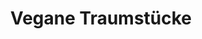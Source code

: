 ---
layout: recipe
title: "Vegane Traumstücke"
vegan: true

tags:
- Vegan
- Kekse

categories: Kekse

ingredients:
- 400g helles Mehl
- 100g gemahlene Mandeln
- 250g kalte Margarine
- 125g Soja-Joghurt
- 15g Vanillezucker
- 150g Zucker
- 1 Prise Salz
- Puderzucker zum wälzen

directions:
- Alle Zutaten (bis auf den Puderzucker) zu einem Teig verkneten und in Frischhaltefolie gewickelt für ca. 1 Stunde kalt stellen
- Den Teig aus dem Kühlschrank holen, auf der bemehlten Arbeitsfläche zu fingerbreiten "Würstchen" rollen, in jeweils 1-2cm breite Stücke schneiden und auf das Backblech legen -> die Traumstücke gehen nicht sehr auf
- Die Traumstücke auf mittlerer Schiene für ca. 10-15min backend
- Noch warm in Puderzucker wälzen

servings: 80
---